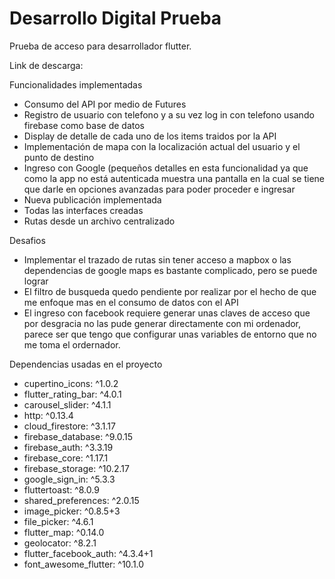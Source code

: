 # Desarrollo Digital Prueba
Prueba de acceso para desarrollador flutter.

Link de descarga:

Funcionalidades implementadas

- Consumo del API por medio de Futures
- Registro de usuario con telefono y a su vez log in con telefono usando firebase como base de datos
- Display de detalle de cada uno de los items traidos por la API
- Implementación de mapa con la localización actual del usuario y el punto de destino
- Ingreso con Google (pequeños detalles en esta funcionalidad ya que como la app no está autenticada muestra una pantalla en la cual se tiene que darle en opciones avanzadas para poder proceder e ingresar
- Nueva publicación implementada
- Todas las interfaces creadas
- Rutas desde un archivo centralizado

Desafios

- Implementar el trazado de rutas sin tener acceso a mapbox o las dependencias de google maps es bastante complicado, pero se puede lograr
- El filtro de busqueda quedo pendiente por realizar por el hecho de que me enfoque mas en el consumo de datos con el API
- El ingreso con facebook requiere generar unas claves de acceso que por desgracia no las pude generar directamente con mi ordenador, parece ser que tengo que configurar unas variables de entorno que no me toma el ordernador.

Dependencias usadas en el proyecto
- cupertino_icons: ^1.0.2
- flutter_rating_bar: ^4.0.1
- carousel_slider: ^4.1.1
- http: ^0.13.4
- cloud_firestore: ^3.1.17
- firebase_database: ^9.0.15
- firebase_auth: ^3.3.19
- firebase_core: ^1.17.1
- firebase_storage: ^10.2.17
- google_sign_in: ^5.3.3
- fluttertoast: ^8.0.9
- shared_preferences: ^2.0.15
- image_picker: ^0.8.5+3
- file_picker: ^4.6.1
- flutter_map: ^0.14.0
- geolocator: ^8.2.1
- flutter_facebook_auth: ^4.3.4+1
- font_awesome_flutter: ^10.1.0 
  

